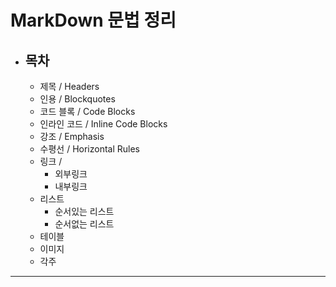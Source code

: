# MarkDown 문법 정리

* ## 목차
  * 제목 / Headers
  * 인용 / Blockquotes
  * 코드 블록 / Code Blocks
  * 인라인 코드 / Inline Code Blocks
  * 강조 / Emphasis
  * 수평선 / Horizontal Rules
  * 링크 / 
    * 외부링크
    * 내부링크
  * 리스트
    * 순서있는 리스트
    * 순서없는 리스트
  * 테이블
  * 이미지
  * 각주

---